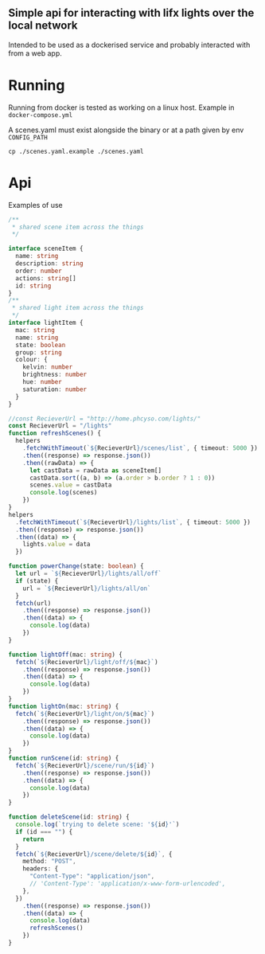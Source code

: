 ## Simple api for interacting with lifx lights over the local network 

Intended to be used as a dockerised service and probably interacted with from a web app.

# Running

Running from docker is tested as working on a linux host. 
Example in `docker-compose.yml`

A scenes.yaml must exist alongside the binary or at a path given by env `CONFIG_PATH`

`cp ./scenes.yaml.example ./scenes.yaml`



# Api 

Examples of use

```typescript
/**
 * shared scene item across the things
 */

interface sceneItem {
  name: string
  description: string
  order: number
  actions: string[]
  id: string
}
/**
 * shared light item across the things
 */
interface lightItem {
  mac: string
  name: string
  state: boolean
  group: string
  colour: {
    kelvin: number
    brightness: number
    hue: number
    saturation: number
  }
}

//const RecieverUrl = "http://home.phcyso.com/lights/"
const RecieverUrl = "/lights"
function refreshScenes() {
  helpers
    .fetchWithTimeout(`${RecieverUrl}/scenes/list`, { timeout: 5000 })
    .then((response) => response.json())
    .then((rawData) => {
      let castData = rawData as sceneItem[]
      castData.sort((a, b) => (a.order > b.order ? 1 : 0))
      scenes.value = castData
      console.log(scenes)
    })
}
helpers
  .fetchWithTimeout(`${RecieverUrl}/lights/list`, { timeout: 5000 })
  .then((response) => response.json())
  .then((data) => {
    lights.value = data
  })

function powerChange(state: boolean) {
  let url = `${RecieverUrl}/lights/all/off`
  if (state) {
    url = `${RecieverUrl}/lights/all/on`
  }
  fetch(url)
    .then((response) => response.json())
    .then((data) => {
      console.log(data)
    })
}

function lightOff(mac: string) {
  fetch(`${RecieverUrl}/light/off/${mac}`)
    .then((response) => response.json())
    .then((data) => {
      console.log(data)
    })
}
function lightOn(mac: string) {
  fetch(`${RecieverUrl}/light/on/${mac}`)
    .then((response) => response.json())
    .then((data) => {
      console.log(data)
    })
}
function runScene(id: string) {
  fetch(`${RecieverUrl}/scene/run/${id}`)
    .then((response) => response.json())
    .then((data) => {
      console.log(data)
    })
}

function deleteScene(id: string) {  
  console.log(`trying to delete scene: '${id}'`)
  if (id === "") {
    return
  }
  fetch(`${RecieverUrl}/scene/delete/${id}`, {
    method: "POST",
    headers: {
      "Content-Type": "application/json",
      // 'Content-Type': 'application/x-www-form-urlencoded',
    },
  })
    .then((response) => response.json())
    .then((data) => {
      console.log(data)
      refreshScenes()
    })
}
```